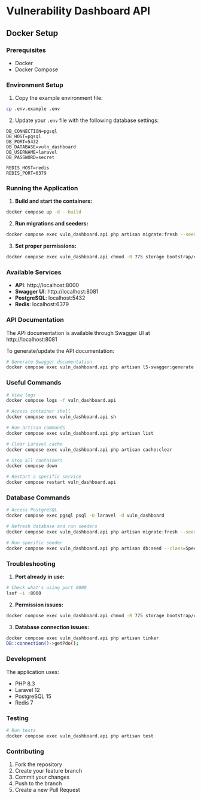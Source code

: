 # Vulnerability Dashboard API

## Docker Setup

### Prerequisites

-   Docker
-   Docker Compose

### Environment Setup

1. Copy the example environment file:

```bash
cp .env.example .env
```

2. Update your `.env` file with the following database settings:

```
DB_CONNECTION=pgsql
DB_HOST=pgsql
DB_PORT=5432
DB_DATABASE=vuln_dashboard
DB_USERNAME=laravel
DB_PASSWORD=secret

REDIS_HOST=redis
REDIS_PORT=6379
```

### Running the Application

1. **Build and start the containers:**

```bash
docker compose up -d --build
```

2. **Run migrations and seeders:**

```bash
docker compose exec vuln_dashboard.api php artisan migrate:fresh --seed
```

3. **Set proper permissions:**

```bash
docker compose exec vuln_dashboard.api chmod -R 775 storage bootstrap/cache
```

### Available Services

-   **API**: http://localhost:8000
-   **Swagger UI**: http://localhost:8081
-   **PostgreSQL**: localhost:5432
-   **Redis**: localhost:6379

### API Documentation

The API documentation is available through Swagger UI at http://localhost:8081

To generate/update the API documentation:

```bash
# Generate Swagger documentation
docker compose exec vuln_dashboard.api php artisan l5-swagger:generate
```

### Useful Commands

```bash
# View logs
docker compose logs -f vuln_dashboard.api

# Access container shell
docker compose exec vuln_dashboard.api sh

# Run artisan commands
docker compose exec vuln_dashboard.api php artisan list

# Clear Laravel cache
docker compose exec vuln_dashboard.api php artisan cache:clear

# Stop all containers
docker compose down

# Restart a specific service
docker compose restart vuln_dashboard.api
```

### Database Commands

```bash
# Access PostgreSQL
docker compose exec pgsql psql -U laravel -d vuln_dashboard

# Refresh database and run seeders
docker compose exec vuln_dashboard.api php artisan migrate:fresh --seed

# Run specific seeder
docker compose exec vuln_dashboard.api php artisan db:seed --class=SpecificSeeder
```

### Troubleshooting

1. **Port already in use:**

```bash
# Check what's using port 8000
lsof -i :8000
```

2. **Permission issues:**

```bash
docker compose exec vuln_dashboard.api chmod -R 775 storage bootstrap/cache
```

3. **Database connection issues:**

```bash
docker compose exec vuln_dashboard.api php artisan tinker
DB::connection()->getPdo();
```

### Development

The application uses:

-   PHP 8.3
-   Laravel 12
-   PostgreSQL 15
-   Redis 7

### Testing

```bash
# Run tests
docker compose exec vuln_dashboard.api php artisan test
```

### Contributing

1. Fork the repository
2. Create your feature branch
3. Commit your changes
4. Push to the branch
5. Create a new Pull Request
